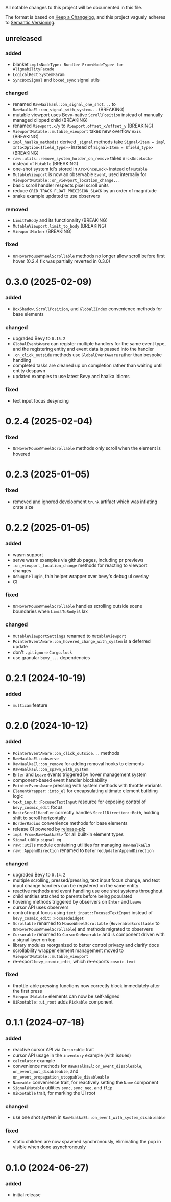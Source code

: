 All notable changes to this project will be documented in this file.

The format is based on [Keep a Changelog](https://keepachangelog.com/en/1.1.0/), and this project vaguely adheres to [Semantic Versioning](https://semver.org/spec/v2.0.0.html).

## unreleased

### added
- blanket `impl<NodeType: Bundle> From<NodeType> for AlignabilityFacade`
- `LogicalRect` `SystemParam`
- `SyncBoxSignal` and `boxed_sync` signal utils

### changed
- renamed `RawHaalkaEl::on_signal_one_shot...` to `RawHaalkaEl::on_signal_with_system...` (BREAKING)
- mutable viewport uses Bevy-native `ScrollPosition` instead of manually managed clipped child (BREAKING)
- renamed `Viewport.x/y` to `Viewport.offset_x/offset_y` (BREAKING)
- `ViewportMutable::mutable_viewport` takes new overflow `Axis` (BREAKING)
- `impl_haalka_methods!` derived `_signal` methods take `Signal<Item = impl Into<Option<$field_type>>` instead of `Signal<Item = $field_type>` (BREAKING)
- `raw::utils::remove_system_holder_on_remove` takes `Arc<OnceLock>` instead of `Mutable` (BREAKING)
- one-shot system id's stored in `Arc<OnceLock>` instead of `Mutable`
- `MutableViewport` is now an observable `Event`, used internally for `ViewportMutable::on_viewport_location_change...`
- basic scroll handler respects pixel scroll units
- reduce `GRID_TRACK_FLOAT_PRECISION_SLACK` by an order of magnitude
- snake example updated to use observers

### removed
- `LimitToBody` and its functionality (BREAKING)
- `MutableViewport.limit_to_body` (BREAKING)
- `ViewportMarker` (BREAKING)

### fixed
- `OnHoverMouseWheelScrollable` methods no longer allow scroll before first hover (0.2.4 fix was partially reverted in 0.3.0)

# 0.3.0 (2025-02-09)

### added
- `BoxShadow`, `ScrollPosition`, and `GlobalZIndex` convenience methods for base elements

### changed
- upgraded Bevy to `0.15.2`
- `GlobalEventAware` can register multiple handlers for the same event type, and the registering entity and event data is passed into the handler
- `.on_click_outside` methods use `GlobalEventAware` rather than bespoke handling
- completed tasks are cleaned up on completion rather than waiting until entity despawn
- updated examples to use latest Bevy and haalka idioms

### fixed
- text input focus desyncing

# 0.2.4 (2025-02-04)

### fixed
- `OnHoverMouseWheelScrollable` methods only scroll when the element is hovered

# 0.2.3 (2025-01-05)

### fixed
- removed and ignored development `trunk` artifact which was inflating crate size

# 0.2.2 (2025-01-05)

### added
- wasm support
- serve wasm examples via github pages, including pr previews
- `.on_viewport_location_change` methods for reacting to viewport changes
- `DebugUiPlugin`, thin helper wrapper over bevy's debug ui overlay
- CI

### fixed
- `OnHoverMouseWheelScrollable` handles scrolling outside scene boundaries when `LimitToBody` is lax

### changed
- `MutableViewportSettings` renamed to `MutableViewport`
- `PointerEventAware::on_hovered_change_with_system` is a deferred update
- don't `.gitignore` `Cargo.lock`
- use granular `bevy_...` dependencies

# 0.2.1 (2024-10-19)

### added
- `multicam` feature

# 0.2.0 (2024-10-12)

### added
- `PointerEventAware::on_click_outside...` methods
- `RawHaalkaEl::observe`
- `RawHaalkaEl::on_remove` for adding removal hooks to elements
- `RawHaalkaEl::on_spawn_with_system`
- `Enter` and `Leave` events triggered by hover management system
- component-based event handler blockability
- `PointerEventAware` pressing with system methods with throttle variants
- `ElementWrapper::into_el` for encapsulating ultimate element building logic
- `text_input::FocusedTextInput` resource for exposing control of `bevy_cosmic_edit` focus
- `BasicScrollHandler` correctly handles `ScrollDirection::Both`, holding shift to scroll horizontally
- `BorderRadius` convenience methods for base elements
- release CI powered by [release-plz](https://github.com/MarcoIeni/release-plz)
- `impl From<RawHaalkaEl>` for all built-in element types
- `Signal` utility `signal_eq`
- `raw::utils` module containing utilities for managing `RawHaalkaEl`s
- `raw::AppendDirection` renamed to `DeferredUpdaterAppendDirection`

### changed
- upgraded Bevy to `0.14.2`
- multiple scrolling, pressed/pressing, text input focus change, and text input change handlers can be registered on the same entity
- reactive methods and event handling use one shot systems throughout
- child entities attached to parents before being populated
- hovering methods triggered by observers on `Enter` and `Leave`
- cursor API uses observers
- control input focus using `text_input::FocusedTextInput` instead of `bevy_cosmic_edit::FocusedWidget`
- `Scrollable` renamed to `MouseWheelScrollable` (`HoverableScrollable` to `OnHoverMouseWheelScrollable`) and methods migrated to observers
- `Cursorable` renamed to `CursorOnHoverable` and is component driven with a signal layer on top
- library modules reorganized to better control privacy and clarify docs
- scrollability wrapper element management moved to `ViewportMutable::mutable_viewport`
- re-export `bevy_cosmic_edit`, which re-exports `cosmic-text`

### fixed
- throttle-able pressing functions now correctly block immediately after the first press
- `ViewportMutable` elements can now be self-aligned
- `UiRootable::ui_root` adds `Pickable` component

# 0.1.1 (2024-07-18)

### added
- reactive cursor API via `Cursorable` trait
- cursor API usage in the `inventory` example (with issues)
- `calculator` example
- convenience methods for `RawHaalkaEl`: `on_event_disableable`, `on_event_mut_disableable`, and `on_event_propagation_stoppable_disableable`
- `Nameable` convenience trait, for reactively setting the `Name` component
- `Signal`/`Mutable` utilities `sync`, `sync_neq`, and `flip`
- `UiRootable` trait, for marking the UI root

### changed
- use one shot system in `RawHaalkaEl::on_event_with_system_disableable`

### fixed
- static children are now spawned synchronously, eliminating the pop in visible when done asynchronously

# 0.1.0 (2024-06-27)

### added
- initial release
